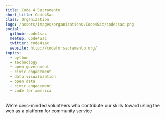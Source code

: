 ```yaml
---
title: Code 4 Sacramento
short_title: Code4Sac
class: Organization
logo: /assets/images/organizations/Code4Sac/code4sac.png
social:
  github: code4sac
  meetup: Code4Sac
  twitter: code4sac
  website: http://codeforsacramento.org/
topics:
  - python
  - technology
  - open government
  - civic engagement
  - data visualization
  - open data
  - civic engagement
  - code for america
---
```


We're civic-minded volunteers who contribute our skills toward using the web as a platform for community service
